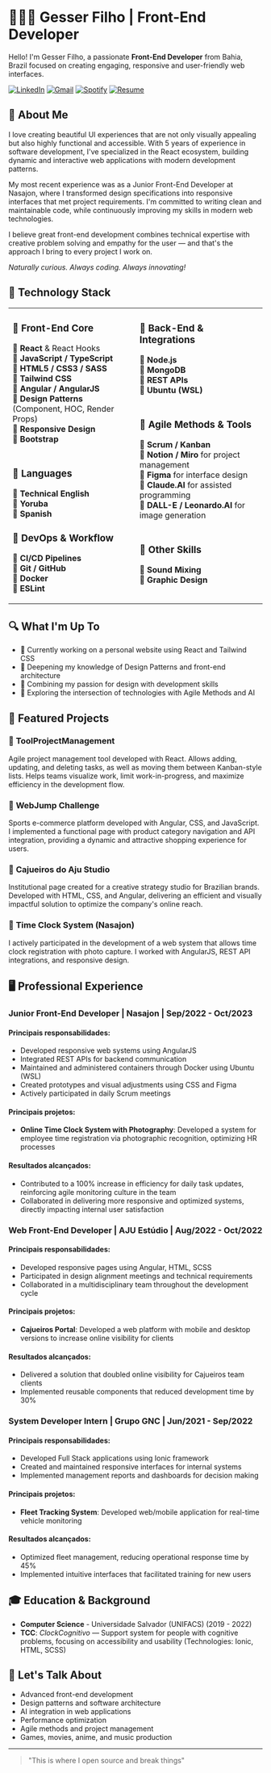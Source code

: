 # 👨🏽‍💻 Gesser Filho | Front-End Developer

Hello! I'm Gesser Filho, a passionate **Front-End Developer** from Bahia, Brazil focused on creating engaging, responsive and user-friendly web interfaces.

[![LinkedIn](https://img.shields.io/badge/LinkedIn-0077B5?style=for-the-badge&logo=linkedin&logoColor=white)](https://www.linkedin.com/in/gesser-filho-0abb09150)
[![Gmail](https://img.shields.io/badge/Gmail-D14836?style=for-the-badge&logo=gmail&logoColor=white)](mailto:gpfilho2010@gmail.com)
[![Spotify](https://img.shields.io/badge/Spotify-1ED760?&style=for-the-badge&logo=spotify&logoColor=white)](https://open.spotify.com/user/gpfilho2010?si=f8a4aca85f364333)
[![Resume](https://img.shields.io/badge/Resume-%23F24E1E?style=for-the-badge&Color=white)](https://docs.google.com/document/d/1Yvx_IC3XmZX5CRCzocedlWbPUjGykxA3xyHY5f8u2Xo/edit?usp=sharing)

## 🧠 About Me

I love creating beautiful UI experiences that are not only visually appealing but also highly functional and accessible. With 5 years of experience in software development, I've specialized in the React ecosystem, building dynamic and interactive web applications with modern development patterns.

My most recent experience was as a Junior Front-End Developer at Nasajon, where I transformed design specifications into responsive interfaces that met project requirements. I'm committed to writing clean and maintainable code, while continuously improving my skills in modern web technologies.

I believe great front-end development combines technical expertise with creative problem solving and empathy for the user — and that's the approach I bring to every project I work on.

*Naturally curious. Always coding. Always innovating!*

## 🚀 Technology Stack

<div>
<table>
<tr>
<td valign="top" width="50%">

### 🔶 <strong>Front-End Core</strong>
🔸 **React** & React Hooks<br>
🔸 **JavaScript / TypeScript**<br>
🔸 **HTML5 / CSS3 / SASS**<br>
🔸 **Tailwind CSS**<br>
🔸 **Angular / AngularJS**<br>
🔸 **Design Patterns** (Component, HOC, Render Props)<br>
🔸 **Responsive Design**<br>
🔸 **Bootstrap**<br><br>

### 🔶 <strong>Languages</strong>
🔸 **Technical English**<br>
🔸 **Yoruba**<br>
🔸 **Spanish**<br>

### 🔶 <strong>DevOps & Workflow</strong>
🔸 **CI/CD Pipelines**<br>
🔸 **Git / GitHub**<br>
🔸 **Docker**<br>
🔸 **ESLint**<br>

</td>
<td valign="top" width="50%">

### 🔶 <strong>Back-End & Integrations</strong>
🔸 **Node.js**<br>
🔸 **MongoDB**<br>
🔸 **REST APIs**<br>
🔸 **Ubuntu (WSL)**<br><br>

### 🔶 <strong>Agile Methods & Tools</strong>
🔸 **Scrum / Kanban**<br>
🔸 **Notion / Miro** for project management<br>
🔸 **Figma** for interface design<br>
🔸 **Claude.AI** for assisted programming<br>
🔸 **DALL-E / Leonardo.AI** for image generation<br><br>

### 🔶 <strong>Other Skills</strong>
🔸 **Sound Mixing**<br>
🔸 **Graphic Design**<br>

</td>
</tr>
</table>
</div>

## 🔍 What I'm Up To

- 🔭 Currently working on a personal website using React and Tailwind CSS
- 🌱 Deepening my knowledge of Design Patterns and front-end architecture
- 🎨 Combining my passion for design with development skills
- 🤖 Exploring the intersection of technologies with Agile Methods and AI

## 📂 Featured Projects

### 🔹 **ToolProjectManagement**
Agile project management tool developed with React. Allows adding, updating, and deleting tasks, as well as moving them between Kanban-style lists. Helps teams visualize work, limit work-in-progress, and maximize efficiency in the development flow.

### 🔹 **WebJump Challenge**
Sports e-commerce platform developed with Angular, CSS, and JavaScript. I implemented a functional page with product category navigation and API integration, providing a dynamic and attractive shopping experience for users.

### 🔹 **Cajueiros do Aju Studio**
Institutional page created for a creative strategy studio for Brazilian brands. Developed with HTML, CSS, and Angular, delivering an efficient and visually impactful solution to optimize the company's online reach.

### 🔹 **Time Clock System (Nasajon)**
I actively participated in the development of a web system that allows time clock registration with photo capture. I worked with AngularJS, REST API integrations, and responsive design.

## 🖥️ Professional Experience

### **Junior Front-End Developer | Nasajon | Sep/2022 - Oct/2023** 

#### **Principais responsabilidades:**
- Developed responsive web systems using AngularJS
- Integrated REST APIs for backend communication
- Maintained and administered containers through Docker using Ubuntu (WSL)
- Created prototypes and visual adjustments using CSS and Figma
- Actively participated in daily Scrum meetings

#### **Principais projetos:**
- **Online Time Clock System with Photography**: Developed a system for employee time registration via photographic recognition, optimizing HR processes

#### **Resultados alcançados:**
- Contributed to a 100% increase in efficiency for daily task updates, reinforcing agile monitoring culture in the team
- Collaborated in delivering more responsive and optimized systems, directly impacting internal user satisfaction

### **Web Front-End Developer | AJU Estúdio | Aug/2022 - Oct/2022**

#### **Principais responsabilidades:**
- Developed responsive pages using Angular, HTML, SCSS
- Participated in design alignment meetings and technical requirements
- Collaborated in a multidisciplinary team throughout the development cycle

#### **Principais projetos:**
- **Cajueiros Portal**: Developed a web platform with mobile and desktop versions to increase online visibility for clients

#### **Resultados alcançados:**
- Delivered a solution that doubled online visibility for Cajueiros team clients
- Implemented reusable components that reduced development time by 30%

### **System Developer Intern | Grupo GNC | Jun/2021 - Sep/2022**

#### **Principais responsabilidades:**
- Developed Full Stack applications using Ionic framework
- Created and maintained responsive interfaces for internal systems
- Implemented management reports and dashboards for decision making

#### **Principais projetos:**
- **Fleet Tracking System**: Developed web/mobile application for real-time vehicle monitoring

#### **Resultados alcançados:**
- Optimized fleet management, reducing operational response time by 45%
- Implemented intuitive interfaces that facilitated training for new users

## 🎓 Education & Background

- **Computer Science** - Universidade Salvador (UNIFACS) (2019 - 2022)
- **TCC**: *ClockCognitivo* — Support system for people with cognitive problems, focusing on accessibility and usability (Technologies: Ionic, HTML, SCSS)

## 💬 Let's Talk About

- Advanced front-end development
- Design patterns and software architecture
- AI integration in web applications
- Performance optimization
- Agile methods and project management
- Games, movies, anime, and music production

---

> "This is where I open source and break things"